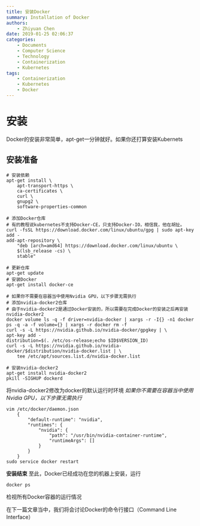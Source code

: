 ```yaml
---
title: 安装Docker
summary: Installation of Docker
authors:
    - Zhiyuan Chen
date: 2019-01-25 02:06:37
categories: 
    - Documents
    - Computer Science
    - Technology
    - Containerization
    - Kubernetes
tags:
    - Containerization
    - Kubernetes
    - Docker
---
```


# 安装

Docker的安装非常简单，apt-get一分钟就好。如果你还打算安装Kubernets

## 安装准备

    # 安装依赖
    apt-get install \
        apt-transport-https \
        ca-certificates \
        curl \
        gnupg2 \
        software-properties-common

    # 添加Docker仓库
    # 有的教程说kubernetes不支持Docker-CE，只支持Docker-IO，相信我，他在胡扯。
    curl -fsSL https://download.docker.com/linux/ubuntu/gpg | sudo apt-key add -
    add-apt-repository \
        "deb [arch=amd64] https://download.docker.com/linux/ubuntu \
        $(lsb_release -cs) \
        stable"
    
    # 更新仓库
    apt-get update
    # 安装Docker
    apt-get install docker-ce
    
    # 如果你不需要在容器当中使用Nvidia GPU，以下步骤无需执行
    # 添加nvidia-docker2仓库
    # 由于nvidia-docker2是通过Docker安装的，所以需要在完成Docker的安装之后再安装nvidia-docker2
    docker volume ls -q -f driver=nvidia-docker | xargs -r -I{} -n1 docker ps -q -a -f volume={} | xargs -r docker rm -f
    curl -s -L https://nvidia.github.io/nvidia-docker/gpgkey | \
    apt-key add -
    distribution=$(. /etc/os-release;echo $ID$VERSION_ID)
    curl -s -L https://nvidia.github.io/nvidia-docker/$distribution/nvidia-docker.list | \
        tee /etc/apt/sources.list.d/nvidia-docker.list

    # 安装nvidia-docker2
    apt-get install nvidia-docker2
    pkill -SIGHUP dockerd

将nvidia-docker2修改为docker的默认运行时环境
*如果你不需要在容器当中使用Nvidia GPU，以下步骤无需执行*

    vim /etc/docker/daemon.json
        {
            "default-runtime": "nvidia",
            "runtimes": {
                "nvidia": {
                    "path": "/usr/bin/nvidia-container-runtime",
                    "runtimeArgs": []
                }
            }
        }
    sudo service docker restart

**安装结束**
至此，Docker已经成功在您的机器上安装，运行

    docker ps

检视所有Docker容器的运行情况

在下一篇文章当中，我们将会讨论Docker的命令行接口（Command Line Interface）

